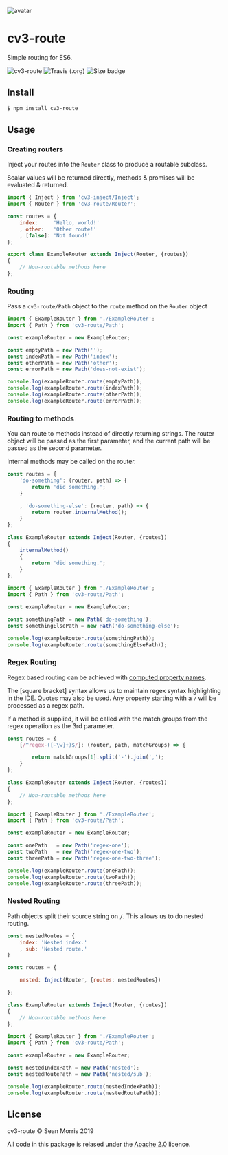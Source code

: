 ![avatar](https://avatars3.githubusercontent.com/u/640101?s=80&v=4)

# cv3-route

Simple routing for ES6.
<!--
![cv3-route](https://img.shields.io/badge/cv3-route-darkred?style=for-the-badge) ![Version Badge](https://img.shields.io/npm/v/cv3-route?label=ver&style=for-the-badge) ![Travis (.org)](https://img.shields.io/travis/seanmorris/cv3-route?style=for-the-badge) ![Downloads Badge](https://img.shields.io/npm/dm/cv3-route?color=338800&style=for-the-badge) ![Size badge](https://img.shields.io/github/languages/code-size/seanmorris/cv3-route?style=for-the-badge) ![Apache-2.0 Licence Badge](https://img.shields.io/npm/l/cv3-route?color=338800&style=for-the-badge)
-->

![cv3-route](https://img.shields.io/badge/cv3-route-darkred?style=for-the-badge) ![Travis (.org)](https://img.shields.io/travis/seanmorris/cv3-route?style=for-the-badge) ![Size badge](https://img.shields.io/github/languages/code-size/seanmorris/cv3-route?style=for-the-badge)

## Install

```bash
$ npm install cv3-route
```

## Usage

### Creating routers

Inject your routes into the `Router` class to produce a routable subclass.

Scalar values will be returned directly, methods & promises will be evaluated & returned.

```javascript
import { Inject } from 'cv3-inject/Inject';
import { Router } from 'cv3-route/Router';

const routes = {
    index:     'Hello, world!'
    , other:   'Other route!'
    , [false]: 'Not found!'
};

export class ExampleRouter extends Inject(Router, {routes})
{
    // Non-routable methods here
};
```

### Routing

Pass a `cv3-route/Path` object to the `route` method on the `Router` object

```javascript
import { ExampleRouter } from './ExampleRouter';
import { Path } from 'cv3-route/Path';

const exampleRouter = new ExampleRouter;

const emptyPath = new Path('');
const indexPath = new Path('index');
const otherPath = new Path('other');
const errorPath = new Path('does-not-exist');

console.log(exampleRouter.route(emptyPath));
console.log(exampleRouter.route(indexPath));
console.log(exampleRouter.route(otherPath));
console.log(exampleRouter.route(errorPath));

```

### Routing to methods

You can route to methods instead of directly returning strings. The router object will be passed as the first parameter, and the current path will be passed as the second parameter.

Internal methods may be called on the router.

```javascript
const routes = {
    'do-something': (router, path) => {
        return 'did something.';
    }

    , 'do-something-else': (router, path) => {
        return router.internalMethod();
    }
};

class ExampleRouter extends Inject(Router, {routes})
{
    internalMethod()
    {
        return 'did something.';
    }
};
```

```javascript
import { ExampleRouter } from './ExampleRouter';
import { Path } from 'cv3-route/Path';

const exampleRouter = new ExampleRouter;

const somethingPath = new Path('do-something');
const somethingElsePath = new Path('do-something-else');

console.log(exampleRouter.route(somethingPath));
console.log(exampleRouter.route(somethingElsePath));

```

### Regex Routing

Regex based routing can be achieved with [computed property names](https://developer.mozilla.org/en-US/docs/Web/JavaScript/Reference/Operators/Object_initializer#Computed_property_names).

The [square bracket] syntax allows us to maintain regex syntax highlighting in the IDE. Quotes may also be used. Any property starting with a `/` will be processed as a regex path.

If a method is supplied, it will be called with the match groups from the regex operation as the 3rd parameter.

```javascript
const routes = {
    [/^regex-([-\w]+)$/]: (router, path, matchGroups) => {

        return matchGroups[1].split('-').join(',');
    }
};

class ExampleRouter extends Inject(Router, {routes})
{
    // Non-routable methods here
};
```

```javascript
import { ExampleRouter } from './ExampleRouter';
import { Path } from 'cv3-route/Path';

const exampleRouter = new ExampleRouter;

const onePath   = new Path('regex-one');
const twoPath   = new Path('regex-one-two');
const threePath = new Path('regex-one-two-three');

console.log(exampleRouter.route(onePath));
console.log(exampleRouter.route(twoPath));
console.log(exampleRouter.route(threePath));

```

### Nested Routing

Path objects split their source string on `/`. This allows us to do nested routing.

```javascript
const nestedRoutes = {
    index: 'Nested index.'
    , sub: 'Nested route.'
}

const routes = {

    nested: Inject(Router, {routes: nestedRoutes})

};

class ExampleRouter extends Inject(Router, {routes})
{
    // Non-routable methods here
};
```

```javascript
import { ExampleRouter } from './ExampleRouter';
import { Path } from 'cv3-route/Path';

const exampleRouter = new ExampleRouter;

const nestedIndexPath = new Path('nested');
const nestedRoutePath = new Path('nested/sub');

console.log(exampleRouter.route(nestedIndexPath));
console.log(exampleRouter.route(nestedRoutePath));

```

## License 

cv3-route &copy; Sean Morris 2019

All code in this package is relased under the [Apache 2.0](https://www.apache.org/licenses/LICENSE-2.0) licence.
